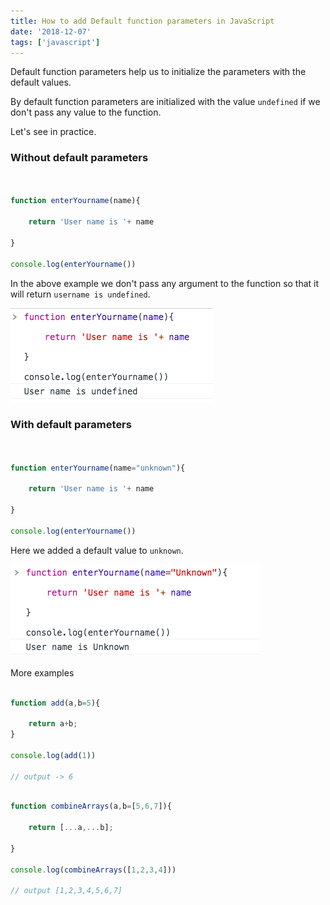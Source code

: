 ```yaml
---
title: How to add Default function parameters in JavaScript
date: '2018-12-07'
tags: ['javascript']
---
```



Default function parameters help us to initialize the parameters with the default values.


By default function parameters are initialized with the value `undefined`  if we don't pass any value to the function.


Let's see in practice.


### Without default parameters

```js


function enterYourname(name){

    return 'User name is '+ name

}

console.log(enterYourname())

```

In the above example we don't pass any argument to the function so that it will return `username is undefined`.

![default parameters JavaScript](./default-js.png)


### With default parameters


```js


function enterYourname(name="unknown"){

    return 'User name is '+ name

}

console.log(enterYourname())

```
Here we added a default value to `unknown`.

![default-parameters JavaScript](./default-parameters-js.png)



More examples

```js

function add(a,b=5){

    return a+b;
}

console.log(add(1))

// output -> 6

```

```js

function combineArrays(a,b=[5,6,7]){

    return [...a,...b];

}

console.log(combineArrays([1,2,3,4]))

// output [1,2,3,4,5,6,7]

```
